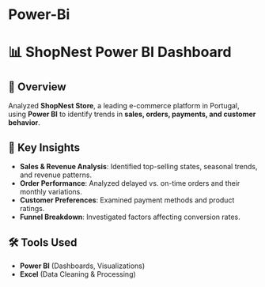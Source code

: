 # Power-Bi

# 📊 ShopNest Power BI Dashboard  

## 📌 Overview  
Analyzed **ShopNest Store**, a leading e-commerce platform in Portugal, using **Power BI** to identify trends in **sales, orders, payments, and customer behavior**.  

## 🔹 Key Insights  
- **Sales & Revenue Analysis**: Identified top-selling states, seasonal trends, and revenue patterns.  
- **Order Performance**: Analyzed delayed vs. on-time orders and their monthly variations.  
- **Customer Preferences**: Examined payment methods and product ratings.  
- **Funnel Breakdown**: Investigated factors affecting conversion rates.  

## 🛠 Tools Used  
- **Power BI** (Dashboards, Visualizations)  
- **Excel** (Data Cleaning & Processing)  


